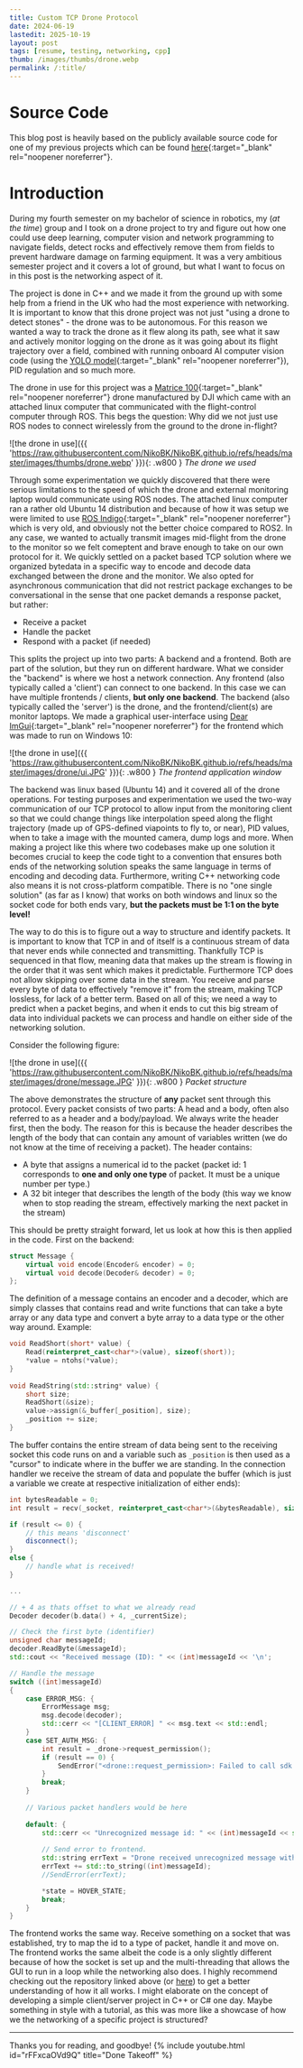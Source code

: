 ```yaml
---
title: Custom TCP Drone Protocol
date: 2024-06-19
lastedit: 2025-10-19
layout: post
tags: [resume, testing, networking, cpp]
thumb: /images/thumbs/drone.webp
permalink: /:title/
---
```

# Source Code
This blog post is heavily based on the publicly available source code for one of my previous projects which can be found [here](https://github.com/NikoBK/Nsqd){:target="_blank" rel="noopener noreferrer"}.

# Introduction
During my fourth semester on my bachelor of science in robotics, my (*at the time*) group and I took on a drone project to try and figure out how one could use deep learning, computer vision and network programming to navigate fields, detect rocks and effectively remove them from fields to prevent hardware damage on farming equipment. It was a very ambitious semester project and it covers a lot of ground, but what I want to focus on in this post is the networking aspect of it.

The project is done in C++ and we made it from the ground up with some help from a friend in the UK who had the most experience with networking. It is important to know that this drone project was not just "using a drone to detect stones" - the drone was to be autonomous. For this reason we wanted a way to track the drone as it flew along its path, see what it saw and actively monitor logging on the drone as it was going about its flight trajectory over a field, combined with running onboard AI computer vision code (using the [YOLO model](https://en.wikipedia.org/wiki/You_Only_Look_Once){:target="_blank" rel="noopener noreferrer"}), PID regulation and so much more.

The drone in use for this project was a [Matrice 100](https://dl.djicdn.com/downloads/m100/M100_User_Manual_EN.pdf){:target="_blank" rel="noopener noreferrer"} drone manufactured by DJI which came with an attached linux computer that communicated with the flight-control computer through ROS. This begs the question: Why did we not just use ROS nodes to connect wirelessly from the ground to the drone in-flight?

![the drone in use]({{ 'https://raw.githubusercontent.com/NikoBK/NikoBK.github.io/refs/heads/master/images/thumbs/drone.webp' }}){: .w800 }
*The drone we used*

Through some experimentation we quickly discovered that there were serious limitations to the speed of which the drone and external monitoring laptop would communicate using ROS nodes. The attached linux computer ran a rather old Ubuntu 14 distribution and because of how it was setup we were limited to use [ROS Indigo](https://wiki.ros.org/indigo){:target="_blank" rel="noopener noreferrer"} which is very old, and obviously not the better choice compared to ROS2. In any case, we wanted to actually transmit images mid-flight from the drone to the monitor so we felt comeptent and brave enough to take on our own protocol for it. We quickly settled on a packet based TCP solution where we organized bytedata in a specific way to encode and decode data exchanged between the drone and the monitor. We also opted for asynchronous communication that did not restrict package exchanges to be conversational in the sense that one packet demands a response packet, but rather:
- Receive a packet
- Handle the packet
- Respond with a packet (if needed)

This splits the project up into two parts: A backend and a frontend. Both are part of the solution, but they run on different hardware. What we consider the "backend" is where we host a network connection. Any frontend (also typically called a 'client') can connect to one backend. In this case we can have multiple frontends / clients, **but only one backend**. The backend (also typically called the 'server') is the drone, and the frontend/client(s) are monitor laptops. We made a graphical user-interface using [Dear ImGui](https://github.com/ocornut/imgui){:target="_blank" rel="noopener noreferrer"} for the frontend which was made to run on Windows 10:

![the drone in use]({{ 'https://raw.githubusercontent.com/NikoBK/NikoBK.github.io/refs/heads/master/images/drone/ui.JPG' }}){: .w800 }
*The frontend application window*

The backend was linux based (Ubuntu 14) and it covered all of the drone operations. For testing purposes and experimentation we used the two-way communication of our TCP protocol to allow input from the monitoring client so that we could change things like interpolation speed along the flight trajectory (made up of GPS-defined viapoints to fly to, or near), PID values, when to take a image with the mounted camera, dump logs and more. When making a project like this where two codebases make up one solution it becomes crucial to keep the code tight to a convention that ensures both ends of the networking solution speaks the same language in terms of encoding and decoding data. Furthermore, writing C++ networking code also means it is not cross-platform compatible. There is no "one single solution" (as far as I know) that works on both windows and linux so the socket code for both ends vary, **but the packets must be 1:1 on the byte level!**

The way to do this is to figure out a way to structure and identify packets. It is important to know that TCP in and of itself is a continuous stream of data that never ends while connected and transmitting. Thankfully TCP is sequenced in that flow, meaning data that makes up the stream is flowing in the order that it was sent which makes it predictable. Furthermore TCP does not allow skipping over some data in the stream. You receive and parse every byte of data to effectively "remove it" from the stream, making TCP lossless, for lack of a better term. Based on all of this; we need a way to predict when a packet begins, and when it ends to cut this big stream of data into individual packets we can process and handle on either side of the networking solution.

Consider the following figure:

![the drone in use]({{ 'https://raw.githubusercontent.com/NikoBK/NikoBK.github.io/refs/heads/master/images/drone/message.JPG' }}){: .w800 }
*Packet structure*

The above demonstrates the structure of **any** packet sent through this protocol. Every packet consists of two parts: A head and a body, often also referred to as a header and a body/payload. We always write the header first, then the body. The reason for this is because the header describes the length of the body that can contain any amount of variables written (we do not know at the time of receiving a packet). The header contains:
- A byte that assigns a numerical id to the packet (packet id: 1 corresponds to **one and only one type** of packet. It must be a unique number per type.)
- A 32 bit integer that describes the length of the body (this way we know when to stop reading the stream, effectively marking the next packet in the stream)

This should be pretty straight forward, let us look at how this is then applied in the code. First on the backend:

```cpp
struct Message {
    virtual void encode(Encoder& encoder) = 0;
    virtual void decode(Decoder& decoder) = 0;
};
```
The definition of a message contains an encoder and a decoder, which are simply classes that contains read and write functions that can take a byte array or any data type and convert a byte array to a data type or the other way around. Example:

```cpp
void ReadShort(short* value) {
    Read(reinterpret_cast<char*>(value), sizeof(short));
    *value = ntohs(*value);
}
    
void ReadString(std::string* value) {
    short size;
    ReadShort(&size);
    value->assign(&_buffer[_position], size);
    _position += size;
}
```

The buffer contains the entire stream of data being sent to the receiving socket this code runs on and a variable such as `_position` is then used as a "cursor" to indicate where in the buffer we are standing. In the connection handler we receive the stream of data and populate the buffer (which is just a variable we create at respective initialization of either ends):

```cpp
int bytesReadable = 0;
int result = recv(_socket, reinterpret_cast<char*>(&bytesReadable), sizeof(int), MSG_PEEK);

if (result <= 0) {
    // this means 'disconnect'
    disconnect();
}
else {
    // handle what is received!
}

...

// + 4 as thats offset to what we already read
Decoder decoder(b.data() + 4, _currentSize);

// Check the first byte (identifier)
unsigned char messageId;
decoder.ReadByte(&messageId);
std::cout << "Received message (ID): " << (int)messageId << '\n';

// Handle the message
switch ((int)messageId) 
{
    case ERROR_MSG: {
        ErrorMessage msg;
        msg.decode(decoder);
        std::cerr << "[CLIENT_ERROR] " << msg.text << std::endl;
    }
    case SET_AUTH_MSG: {
        int result = _drone->request_permission();
        if (result == 0) {
            SendError("<drone::request_permission>: Failed to call sdk authority service");
        }
        break;
    }
    
    // Various packet handlers would be here
    
    default: {
        std::cerr << "Unrecognized message id: " << (int)messageId << std::endl;
        
        // Send error to frontend.
        std::string errText = "Drone received unrecognized message with id: ";
        errText += std::to_string((int)messageId);
        //SendError(errText);

        *state = HOVER_STATE;
        break;
    }
}
```

The frontend works the same way. Receive something on a socket that was established, try to map the id to a type of packet, handle it and move on. The frontend works the same albeit the code is a only slightly different because of how the socket is set up and the multi-threading that allows the GUI to run in a loop while the networking also does. I highly recommend checking out the repository linked above (or [here](https://github.com/NikoBK/Nsqd)) to get a better understanding of how it all works. I might elaborate on the concept of developing a simple client/server project in C++ or C# one day. Maybe something in style with a tutorial, as this was more like a showcase of how we the networking of a specific project is structured?

---

Thanks you for reading, and goodbye!
{% include youtube.html id="rFFxcaOVd9Q" title="Done Takeoff" %}



